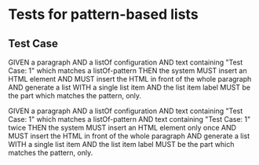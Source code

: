 # Tests for pattern-based lists

## Test Case

GIVEN a paragraph
AND a listOf configuration
AND text containing "Test Case: 1" which matches a listOf-pattern
THEN the system MUST insert an HTML element
AND MUST insert the HTML in front of the whole paragraph
AND generate a list WITH a single list item
AND the list item label MUST be the part which matches the pattern, only.

GIVEN a paragraph
AND a listOf configuration
AND text containing "Test Case: 1" which matches a listOf-pattern
AND text containing "Test Case: 1" twice
THEN the system MUST insert an HTML element only once
AND MUST insert the HTML in front of the whole paragraph
AND generate a list WITH a single list item
AND the list item label MUST be the part which matches the pattern, only.
